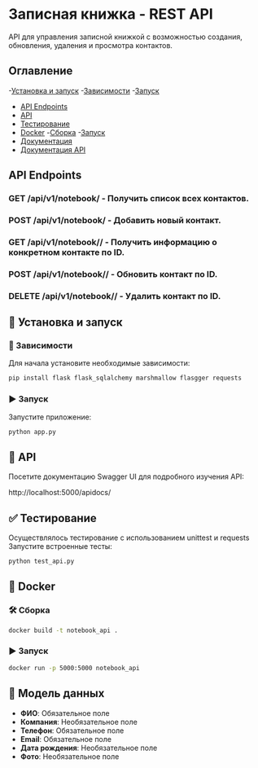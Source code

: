 # Записная книжка - REST API
API для управления записной книжкой с возможностью создания, обновления, удаления и просмотра контактов.
## Оглавление

-[Установка и запуск](#установка-и-запуск)
  -[Зависимости](#зависимости)
  -[Запуск](#запуск)
- [API Endpoints](#api-endpoints)
- [API](#API)
- [Тестирование](#тестирование)
- [Docker](#Docker)
  -[Сборка](#Сборка)
  -[Запуск](#Запуск)
- [Документация](#Документация)
- [Документация API](#документация-api)
## API Endpoints
### GET /api/v1/notebook/ - Получить список всех контактов.
### POST /api/v1/notebook/ - Добавить новый контакт.
### GET /api/v1/notebook/<id>/ - Получить информацию о конкретном контакте по ID.
### POST /api/v1/notebook/<id>/ - Обновить контакт по ID.
### DELETE /api/v1/notebook/<id>/ - Удалить контакт по ID.

## 🚀 Установка и запуск

### 🔧 Зависимости

Для начала установите необходимые зависимости:

```bash
pip install flask flask_sqlalchemy marshmallow flasgger requests
```

### ▶️ Запуск

Запустите приложение:

```bash
python app.py
```

## 📌 API

Посетите документацию Swagger UI для подробного изучения API:

http://localhost:5000/apidocs/

## ✅ Тестирование
Осуществлялось тестирование с использованием unittest и requests
Запустите встроенные тесты:

```bash
python test_api.py
```

## 🐳 Docker

### 🛠 Сборка

```bash
docker build -t notebook_api .
```

### ▶️ Запуск

```bash
docker run -p 5000:5000 notebook_api
```

## 📃 Модель данных

- **ФИО**: Обязательное поле
- **Компания**: Необязательное поле
- **Телефон**: Обязательное поле
- **Email**: Обязательное поле
- **Дата рождения**: Необязательное поле
- **Фото**: Необязательное поле
